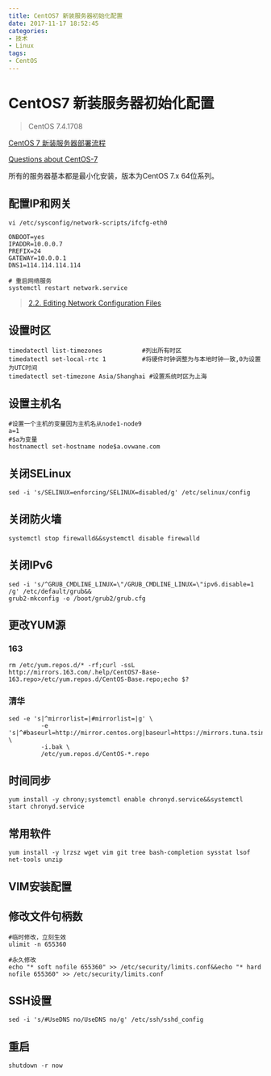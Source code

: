 ```yaml
---
title: CentOS7 新装服务器初始化配置
date: 2017-11-17 18:52:45
categories:
- 技术
- Linux
tags:
- CentOS
---
```

# CentOS7 新装服务器初始化配置
>CentOS 7.4.1708

[CentOS 7 新装服务器部署流程](http://wzlinux.blog.51cto.com/8021085/1945374)

[Questions about CentOS-7](https://wiki.centos.org/FAQ/CentOS7)

所有的服务器基本都是最小化安装，版本为CentOS 7.x  64位系列。



## 配置IP和网关
```
vi /etc/sysconfig/network-scripts/ifcfg-eth0

ONBOOT=yes
IPADDR=10.0.0.7
PREFIX=24
GATEWAY=10.0.0.1
DNS1=114.114.114.114
```
```shell
# 重启网络服务
systemctl restart network.service
```

> [2.2. Editing Network Configuration Files](https://access.redhat.com/documentation/en-US/Red_Hat_Enterprise_Linux/7/html/Networking_Guide/sec-Editing_Network_Configuration_Files.html)



## 设置时区

```
timedatectl list-timezones           #列出所有时区
timedatectl set-local-rtc 1          #将硬件时钟调整为与本地时钟一致,0为设置为UTC时间
timedatectl set-timezone Asia/Shanghai #设置系统时区为上海
```

## 设置主机名
```
#设置一个主机的变量因为主机名从node1-node9
a=1
#$a为变量
hostnamectl set-hostname node$a.ovwane.com
```

## 关闭SELinux
```
sed -i 's/SELINUX=enforcing/SELINUX=disabled/g' /etc/selinux/config
```

## 关闭防火墙
```
systemctl stop firewalld&&systemctl disable firewalld
```

## 关闭IPv6
```
sed -i 's/^GRUB_CMDLINE_LINUX=\"/GRUB_CMDLINE_LINUX=\"ipv6.disable=1 /g' /etc/default/grub&&
grub2-mkconfig -o /boot/grub2/grub.cfg
```

## 更改YUM源

### 163

```
rm /etc/yum.repos.d/* -rf;curl -ssL http://mirrors.163.com/.help/CentOS7-Base-163.repo>/etc/yum.repos.d/CentOS-Base.repo;echo $?
```

### 清华

```
sed -e 's|^mirrorlist=|#mirrorlist=|g' \
         -e 's|^#baseurl=http://mirror.centos.org|baseurl=https://mirrors.tuna.tsinghua.edu.cn|g' \
         -i.bak \
         /etc/yum.repos.d/CentOS-*.repo
```

## 时间同步

```
yum install -y chrony;systemctl enable chronyd.service&&systemctl start chronyd.service
```

## 常用软件
```
yum install -y lrzsz wget vim git tree bash-completion sysstat lsof net-tools unzip
```

## VIM安装配置

## 修改文件句柄数  
```
#临时修改，立刻生效
ulimit -n 655360         
 
#永久修改
echo "* soft nofile 655360" >> /etc/security/limits.conf&&echo "* hard nofile 655360" >> /etc/security/limits.conf
```

## SSH设置
```
sed -i 's/#UseDNS no/UseDNS no/g' /etc/ssh/sshd_config
```

## 重启
```
shutdown -r now
```

